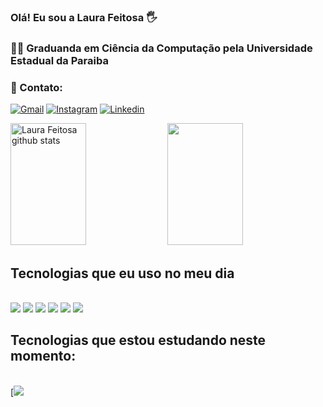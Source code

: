 ### Olá! Eu sou a Laura Feitosa 🖐️
### 👩‍🎓 Graduanda em Ciência da Computação pela Universidade Estadual da Paraiba
### 📧 Contato:
[![Gmail](https://img.shields.io/badge/Gmail-D14836?style=for-the-badge&logo=gmail&logoColor=white)](https://mail.google.com/mail/u/0/#inbox)
[![Instagram](https://img.shields.io/badge/Instagram-E4405F?style=for-the-badge&logo=instagram&logoColor=white)](https://www.instagram.com/laurafeitosaa/)
[![Linkedin](https://img.shields.io/badge/LinkedIn-0077B5?style=for-the-badge&logo=linkedin&logoColor=white)](https://www.linkedin.com/in/laura-feitosa-239864255/)


<div alinhar = "centro">
<img width="49%" height="195px" src="https://github-readme-stats.vercel.app/api?username=laurafeitosaa&show_icons=true&count_private=true&hide_border=true&title_color=ff91a4&icon_color=ff91a4&text_color=c9d1d9&bg_color=0d1117" alt="Laura Feitosa github stats" /> 
<img width="49%" height="195px" src="https://github-readme-stats.vercel.app/api/top-langs/?username=laurafeitosaa&layout=compact&hide_border=true&title_color=ff91a4&text_color=ff91a4&bg_color=0d1117" />
</div>


## Tecnologias que eu uso no meu dia 

<div style="display inline_block"><br/>
  <img align="center alt="html5" src="https://img.shields.io/badge/HTML5-E34F26?style=for-the-badge&logo=html5&logoColor=white" />
  <img align="center alt="css" src="https://img.shields.io/badge/CSS3-1572B6?style=for-the-badge&logo=css3&logoColor=white" />
  <img align="center alt="js" src="https://img.shields.io/badge/JavaScript-F7DF1E?style=for-the-badge&logo=javascript&logoColor=black" />
  <img align="center alt="bootstrap" src="https://img.shields.io/badge/Bootstrap-563D7C?style=for-the-badge&logo=bootstrap&logoColor=white" />
  <img align="center alt="ts" src="https://img.shields.io/badge/TypeScript-007ACC?style=for-the-badge&logo=typescript&logoColor=white" />
<img align="center alt="react" src="https://img.shields.io/badge/React-20232A?style=for-the-badge&logo=react&logoColor=61DAFB" />
</div>
                                                             
</div>

## Tecnologias que estou estudando neste momento:
<div style="display inline_block"><br/>
[<img align="center alt="ts" src="https://img.shields.io/badge/TypeScript-007ACC?style=for-the-badge&logo=typescript&logoColor=white"](https://img.shields.io/badge/Angular-DD0031?style=for-the-badge&logo=angular&logoColor=white />
</div>
                                                                                                                                           

